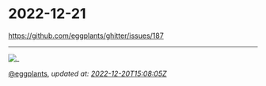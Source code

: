 # 2022-12-21

<https://github.com/eggplants/ghitter/issues/187>

---

![_](https://github.githubassets.com/images/mona-loading-default.gif)

[@eggplants](https://github.com/eggplants), *updated at: [2022-12-20T15:08:05Z](https://github.com/eggplants/ghitter/issues/187#issue-1504720912)*
